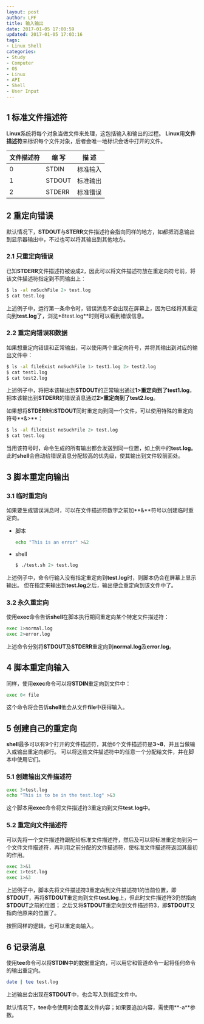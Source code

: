 ```yaml
---
layout: post
author: LPF
title: 输入输出
date: 2017-01-05 17:00:59
updated: 2017-01-05 17:03:16
tags:
- Linux Shell
categories:
- Study
- Computer
- OS
- Linux
- API
- Shell
- User Input
---
```

## 1 标准文件描述符

**Linux**系统将每个对象当做文件来处理，这包括输入和输出的过程。
**Linux**用**文件描述符**来标识每个文件对象，后者会唯一地标识会话中打开的文件。

| 文件描述符 | 缩 写  |  描 述   |
|------------|--------|----------|
|          0 | STDIN  | 标准输入 |
|          1 | STDOUT | 标准输出 |
|          2 | STDERR | 标准错误 |

## 2 重定向错误

默认情况下，**STDOUT**与**STERR**文件描述符会指向同样的地方，如都把消息输出到显示器输出中，不过也可以将其输出到其他地方。

### 2.1 只重定向错误

已知**STDERR**文件描述符被设成2，因此可以将文件描述符放在重定向符号前，将该文件描述符指定到不同输出上：

```bash
$ ls -al noSuchFile 2> test.log
$ cat test.log
```

上述例子中，运行第一条命令时，错误消息不会出现在屏幕上，因为已经将其重定向到**test.log**了，浏览*8test.log**时则可以看到错误信息。

### 2.2 重定向错误和数据

如果想重定向错误和正常输出，可以使用两个重定向符号，并将其输出到对应的输出文件中：

```bash
$ ls -al fileExist noSuchFile 1> test1.log 2> test2.log
$ cat test1.log
$ cat test2.log
```

上述例子中，将把本该输出到**STDOUT**的正常输出通过**1>**重定向到了**test1.log**，把本该输出到**STDERR**的错误消息通过**2>**重定向到了**test2.log**。

如果想将**STDERR**和**STDOUT**同时重定向到同一个文件，可以使用特殊的重定向符号**&>**：

```bash
$ ls -al fileExist noSuchFile 2> test.log
$ cat test.log
```

当用该符号时，命令生成的所有输出都会发送到同一位置，如上例中的**test.log**。
此时**shell**会自动给错误消息分配较高的优先级，使其输出到文件较前面处。

## 3 脚本重定向输出

### 3.1 临时重定向

如果要生成错误消息时，可以在文件描述符数字之前加**&**符号以创建临时重定向。

- 脚本

    ```sh
    echo "This is an error" >&2
    ```

- shell

    ```bash
    $ ./test.sh 2> test.log
    ```

上述例子中，命令行输入没有指定重定向到**test.log**时，则脚本仍会在屏幕上显示输出。
但在指定来输出到**test.log**之后，输出便会重定向到该文件中了。

### 3.2 永久重定向

使用**exec**命令告诉**shell**在脚本执行期间重定向某个特定文件描述符：

```sh
exec 1>normal.log
exec 2>error.log
```

上述命令分别将**STDOUT**及**STDERR**重定向到**normal.log**及**error.log**。

## 4 脚本重定向输入

同样，使用**exec**命令可以将**STDIN**重定向到文件中：

```sh
exec 0< file
```

这个命令将会告诉**shell**他会从文件**file**中获得输入。

## 5 创建自己的重定向

**shell**最多可以有9个打开的文件描述符，其他6个文件描述符是**3~8**，并且当做输入或输出重定向都行。
可以将这些文件描述符中的任意一个分配给文件，并在脚本中使用它们。

### 5.1 创建输出文件描述符

```sh
exec 3>test.log
echo "This is to be in the test.log" >&3
```

这个脚本用**exec**命令将文件描述符3重定向到文件**test.log**中。

### 5.2 重定向文件描述符

可以先将一个文件描述符跟配给标准文件描述符，然后及可以将标准重定向到另一个文件文件描述符，再利用之前分配的文件描述符，使标准文件描述符返回其最初的作用。

```sh
exec 3>&1
exec 1>test.log
exec 1>&3
```

上述例子中，脚本先将文件描述符3重定向到文件描述符1的当前位置，即**STDOUT**，再将**STDOUT**重定向到文件**test.log**上，但此时文件描述符3仍然指向**STDOUT**之前的位置；
之后又将**STDOUT**重定向到文件描述符3，即**STDOUT**又指向他原来的位置了。

按照同样的逻辑，也可以重定向输入。

## 6 记录消息

使用**tee**命令可以将**STDIN**中的数据重定向，可以用它和管道命令一起将任何命令的输出重定向。

```bash
date | tee test.log
```

上述输出会出现在**STDOUT**中，也会写入到指定文件中。

默认情况下，**tee**命令使用时会覆盖文件内容；如果要追加内容，需使用**-a**参数。